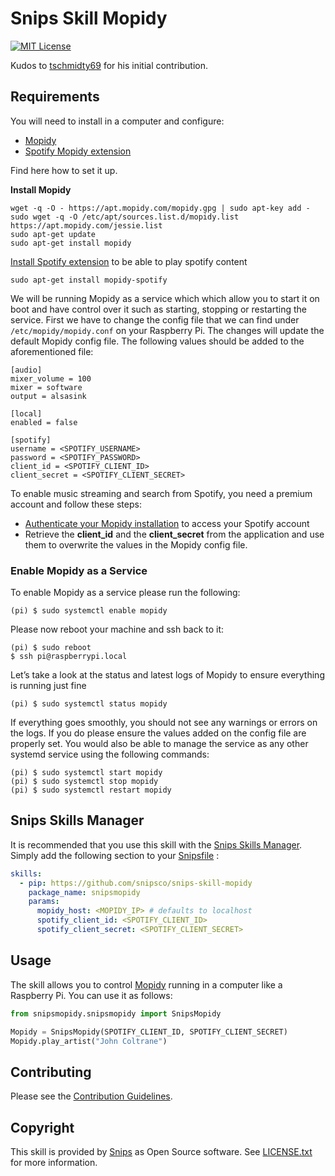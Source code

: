 
# Snips Skill Mopidy

[![MIT License](https://img.shields.io/badge/license-MIT-blue.svg)](https://raw.githubusercontent.com/snipsco/snips-skill-hue/master/LICENSE.txt)

Kudos to [tschmidty69](https://github.com/tschmidty69) for his initial contribution.

## Requirements

You will need to install in a computer and configure:

 - [Mopidy](http://musicpartners.Mopidy.com/docs?q=node/442)
 - [Spotify Mopidy extension](https://github.com/mopidy/mopidy-spotify)

Find here how to set it up.

**Install Mopidy**

~~~shell
wget -q -O - https://apt.mopidy.com/mopidy.gpg | sudo apt-key add -
sudo wget -q -O /etc/apt/sources.list.d/mopidy.list https://apt.mopidy.com/jessie.list
sudo apt-get update
sudo apt-get install mopidy
~~~

[Install Spotify extension](https://github.com/mopidy/mopidy-spotify) to be able to play spotify content
~~~
sudo apt-get install mopidy-spotify
~~~

We  will be running Mopidy as a service which which allow you to start it on boot and have control over it such as 
starting, stopping or restarting the service. First we have to change the config file that we can find under 
`/etc/mopidy/mopidy.conf` on your Raspberry Pi. The changes will update the default Mopidy config file. The following values should be added to the aforementioned file:

~~~
[audio]
mixer_volume = 100
mixer = software
output = alsasink

[local]
enabled = false

[spotify]
username = <SPOTIFY_USERNAME>
password = <SPOTIFY_PASSWORD>
client_id = <SPOTIFY_CLIENT_ID>
client_secret = <SPOTIFY_CLIENT_SECRET>
~~~

To enable music streaming and search from Spotify, you need a premium account and follow these steps:
- [Authenticate your Mopidy installation](https://www.mopidy.com/authenticate/#spotify) to access your Spotify account
- Retrieve the **client_id** and the **client_secret** from the application and use them to overwrite the values in the Mopidy config file. 

### Enable Mopidy as a Service
To enable Mopidy as a service please run the following:
~~~
(pi) $ sudo systemctl enable mopidy
~~~
Please now reboot your machine and ssh back to it:
~~~
(pi) $ sudo reboot
$ ssh pi@raspberrypi.local
~~~
Let’s take a look at the status and latest logs of Mopidy to ensure everything is running just fine
~~~
(pi) $ sudo systemctl status mopidy
~~~
If everything goes smoothly, you should not see any warnings or errors on the logs. If you do please ensure the values added on the config file are properly set.
You would also be able to manage the service as any other systemd service using the following commands:
~~~
(pi) $ sudo systemctl start mopidy 
(pi) $ sudo systemctl stop mopidy
(pi) $ sudo systemctl restart mopidy
~~~

## Snips Skills Manager

It is recommended that you use this skill with the [Snips Skills Manager](https://github.com/snipsco/snipsskills). Simply add the following section to your [Snipsfile](https://github.com/snipsco/snipsskills/wiki/The-Snipsfile) :

~~~yaml
skills:
  - pip: https://github.com/snipsco/snips-skill-mopidy
    package_name: snipsmopidy
    params:
      mopidy_host: <MOPIDY_IP> # defaults to localhost
      spotify_client_id: <SPOTIFY_CLIENT_ID>
      spotify_client_secret: <SPOTIFY_CLIENT_SECRET>
~~~

## Usage

The skill allows you to control [Mopidy](http://musicpartners.Mopidy.com/docs?q=node/442) running in a computer like a Raspberry Pi. You can use it as follows:

~~~python
from snipsmopidy.snipsmopidy import SnipsMopidy

Mopidy = SnipsMopidy(SPOTIFY_CLIENT_ID, SPOTIFY_CLIENT_SECRET)
Mopidy.play_artist("John Coltrane")
~~~

## Contributing

Please see the [Contribution Guidelines](https://github.com/snipsco/snips-skill-mopidy/blob/master/CONTRIBUTING.md).

## Copyright

This skill is provided by [Snips](https://www.snips.ai) as Open Source software. See [LICENSE.txt](https://github.com/snipsco/snips-skill-mopidy/blob/master/LICENSE.txt) for more
information.
